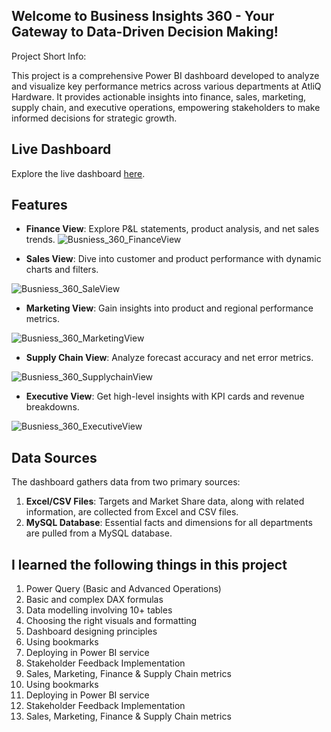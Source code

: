 ## Welcome to Business Insights 360 - Your Gateway to Data-Driven Decision Making!

Project Short Info: 

This project is a comprehensive Power BI dashboard developed to analyze and visualize key performance metrics across various departments at AtliQ Hardware. It provides actionable insights into finance, sales, marketing, supply chain, and executive operations, empowering stakeholders to make informed decisions for strategic growth.

## Live Dashboard

Explore the live dashboard [here](https://app.powerbi.com/links/RRGLulytp6?ctid=c6e549b3-5f45-4032-aae9-d4244dc5b2c4&pbi_source=linkShare&bookmarkGuid=ddaaf0db-bba8-413b-b35b-e963ce6e73cd).

## Features

- **Finance View**: Explore P&L statements, product analysis, and net sales trends.
![Busniess_360_FinanceView](https://github.com/user-attachments/assets/3f8cab46-fce4-4251-b547-51b45c1a2237)


- **Sales View**: Dive into customer and product performance with dynamic charts and filters.

![Busniess_360_SaleView](https://github.com/user-attachments/assets/73e9caed-eaf3-431d-888d-b5f1e7bede8b)


- **Marketing View**: Gain insights into product and regional performance metrics.

![Busniess_360_MarketingView](https://github.com/user-attachments/assets/00a1487a-1cf6-4bf3-b1d9-3e23eefd309a)


- **Supply Chain View**: Analyze forecast accuracy and net error metrics.

![Busniess_360_SupplychainView](https://github.com/user-attachments/assets/db07d091-2729-455c-9b42-d9defa9c8908)

- **Executive View**: Get high-level insights with KPI cards and revenue breakdowns.

![Busniess_360_ExecutiveView](https://github.com/user-attachments/assets/87ae6d9a-7439-44f9-914d-b323c7835259)


## Data Sources

The dashboard gathers data from two primary sources:

1. **Excel/CSV Files**: Targets and Market Share data, along with related information, are collected from Excel and CSV files.
2. **MySQL Database**: Essential facts and dimensions for all departments are pulled from a MySQL database.

## I learned the following things in this project

1. Power Query (Basic and Advanced Operations)
2. Basic and complex DAX formulas
3. Data modelling involving 10+ tables
4. Choosing the right visuals and formatting
5. Dashboard designing principles
6. Using bookmarks
7. Deploying in Power BI service
8. Stakeholder Feedback Implementation
9. Sales, Marketing, Finance & Supply Chain metrics
6. Using bookmarks
7. Deploying in Power BI service
8. Stakeholder Feedback Implementation
9. Sales, Marketing, Finance & Supply Chain metrics

   
